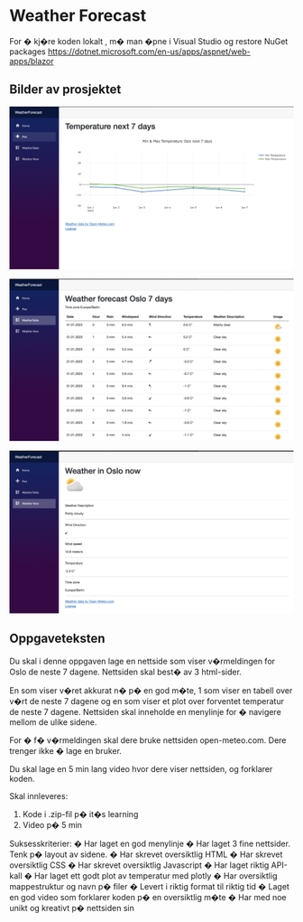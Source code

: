 # Weather Forecast

For � kj�re koden lokalt , m� man �pne i Visual Studio og restore NuGet packages
https://dotnet.microsoft.com/en-us/apps/aspnet/web-apps/blazor


## Bilder av prosjektet


![WeatherPlot](./Readmeimages/WeatherforecastPlot.png "")

![WeatherTable](./Readmeimages/WeatherforecastTable.png "")

![WeatherNow](./Readmeimages/WeatherforecastWeatherNow.png "")



## Oppgaveteksten
Du skal i denne oppgaven lage en nettside som viser v�rmeldingen for Oslo de neste 7 dagene. 
Nettsiden skal best� av 3 html-sider. 

En som viser v�ret akkurat n� p� en god m�te, 
1 som viser en tabell over v�rt de neste 7 dagene 
og en som viser et plot over forventet temperatur de neste 7 dagene. 
Nettsiden skal inneholde en menylinje for � navigere mellom de ulike sidene. 
 
For � f� v�rmeldingen skal dere bruke nettsiden open-meteo.com. Dere trenger ikke � lage en bruker. 
 
Du skal lage en 5 min lang video hvor dere viser nettsiden, og forklarer koden.
 
Skal innleveres:
1. Kode i .zip-fil p� it�s learning
2. Video p� 5 min
	 
Suksesskriterier:
� Har laget en god menylinje
� Har laget 3 fine nettsider. Tenk p� layout av sidene. 
� Har skrevet oversiktlig HTML
� Har skrevet oversiktlig CSS
� Har skrevet oversiktlig Javascript
� Har laget riktig API-kall
� Har laget ett godt plot av temperatur med plotly
� Har oversiktlig mappestruktur og navn p� filer
� Levert i riktig format til riktig tid
� Laget en god video som forklarer koden p� en oversiktlig m�te
� Har med noe unikt og kreativt p� nettsiden sin
